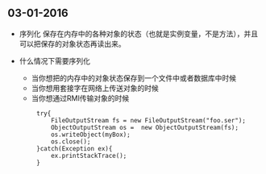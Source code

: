 03-01-2016
---------------------
* 序列化
     保存在内存中的各种对象的状态（也就是实例变量，不是方法），并且可以把保存的对象状态再读出来。

* 什么情况下需要序列化
  * 当你想把的内存中的对象状态保存到一个文件中或者数据库中时候
  * 当你想用套接字在网络上传送对象的时候
  * 当你想通过RMI传输对象的时候

```
        try{  
            FileOutputStream fs = new FileOutputStream("foo.ser");  
            ObjectOutputStream os =  new ObjectOutputStream(fs);  
            os.writeObject(myBox);  
            os.close();  
        }catch(Exception ex){  
            ex.printStackTrace();  
        }  
```
